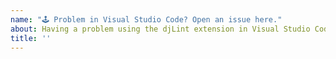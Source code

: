 ```yaml
---
name: "🕹️ Problem in Visual Studio Code? Open an issue here."
about: Having a problem using the djLint extension in Visual Studio Code?
title: ''
---
```

